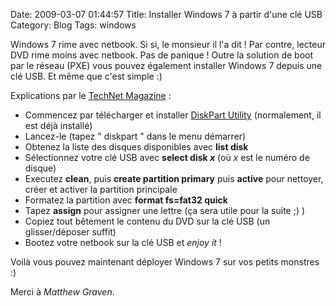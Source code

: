 Date: 2009-03-07 01:44:57
Title: Installer Windows 7 à partir d'une clé USB
Category: Blog
Tags: windows

Windows 7 rime avec netbook. Si si, le monsieur il l'a dit ! Par contre, lecteur DVD rime moins avec netbook. Pas de panique ! Outre la solution de boot par le réseau (PXE) vous pouvez également installer Windows 7 depuis une clé USB. Et même que c'est simple :)

Explications par le [TechNet Magazine](http://technet.microsoft.com/en-us/magazine/dd535816.aspx) :
	
  * Commencez par télécharger et installer [DiskPart Utility](http://www.microsoft.com/downloads/details.aspx?FamilyID=0FD9788A-5D64-4F57-949F-EF62DE7AB1AE) (normalement, il est déjà installé)
  * Lancez-le (tapez " diskpart " dans le menu démarrer)
  * Obtenez la liste des disques disponibles avec **list disk**
  * Sélectionnez votre clé USB avec **select disk _x_** (où _x_ est le numéro de disque)
  * Executez **clean**, puis **create partition primary** puis **active** pour nettoyer, créer et activer la partition principale
  * Formatez la partition avec **format fs=fat32 quick**
  * Tapez **assign** pour assigner une lettre (ça sera utile pour la suite ;) )
  * Copiez tout bêtement le contenu du DVD sur la clé USB (un glisser/déposer suffit)
  * Bootez votre netbook sur la clé USB et _enjoy it_ !

Voilà vous pouvez maintenant déployer Windows 7 sur vos petits monstres :)

Merci à _Matthew Graven_.
